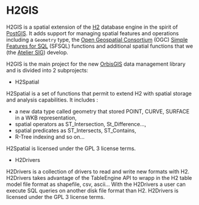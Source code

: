H2GIS
=====

H2GIS is a spatial extension of the [H2](http://www.h2database.com/) database
engine in the spirit of [PostGIS](http://postgis.net/). It adds support for
managing spatial features and operations including a `Geometry` type, the [Open
Geospatial Consortium](http://www.opengeospatial.org/) (OGC) [Simple Features
for SQL](http://www.opengeospatial.org/standards/sfs) (SFSQL) functions and
additional spatial functions that we (the [Atelier SIG](http://www.irstv.fr/))
develop. 

H2GIS is the main project for the new [OrbisGIS](http://www.orbisgis.org/) data
management library and is divided into 2 subprojects:
* H2Spatial

H2Spatial is a set of functions that permit to extend H2 with spatial storage and analysis capabilities. 
It includes  :

- a new data type called geometry that stored POINT, CURVE, SURFACE in a WKB representation,
- spatial operators as ST_Intersection, St_Difference...,
- spatial predicates as ST_Intersects, ST_Contains,
- R-Tree indexing and so on...

H2Spatial is licensed under the GPL 3 license terms.


* H2Drivers

H2Drivers is a collection of drivers to read and write new formats with H2. 
H2Drivers takes advantage of the TableEngine API to wrapp in the H2 table model file format as shapefile, csv, ascii...
With the H2Drivers a user can execute SQL queries on another disk file format than H2.
H2Drivers is licensed under the GPL 3 license terms.
